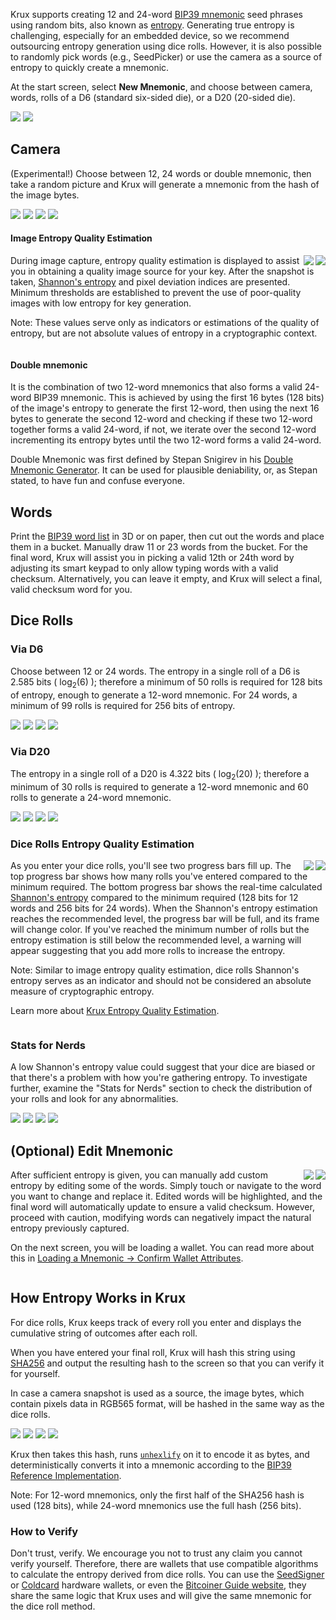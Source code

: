 Krux supports creating 12 and 24-word [BIP39 mnemonic](https://github.com/bitcoin/bips/blob/master/bip-0039.mediawiki) seed phrases using random bits, also known as [entropy](https://en.wikipedia.org/wiki/Entropy_(computing)). Generating true entropy is challenging, especially for an embedded device, so we recommend outsourcing entropy generation using dice rolls. However, it is also possible to randomly pick words (e.g., SeedPicker) or use the camera as a source of entropy to quickly create a mnemonic.

At the start screen, select **New Mnemonic**, and choose between camera, words, rolls of a D6 (standard six-sided die), or a D20 (20-sided die).

<img src="../../../img/maixpy_amigo/new-mnemonic-options-300.png" class="amigo">
<img src="../../../img/maixpy_m5stickv/new-mnemonic-options-250.png" class="m5stickv">

## Camera
(Experimental!) Choose between 12, 24 words or double mnemonic, then take a random picture and Krux will generate a mnemonic from the hash of the image bytes.

<img src="../../../img/maixpy_amigo/new-mnemonic-via-snapshot-prompt-300.png" class="amigo">
<img src="../../../img/maixpy_amigo/new-mnemonic-via-snapshot-capturing-300.png" class="amigo">
<img src="../../../img/maixpy_m5stickv/new-mnemonic-via-snapshot-prompt-250.png" class="m5stickv">
<img src="../../../img/maixpy_m5stickv/new-mnemonic-via-snapshot-capturing-250.png" class="m5stickv">

#### Image Entropy Quality Estimation
<img src="../../../img/maixpy_m5stickv/new-mnemonic-via-snapshot-entropy-estimation-250.png" align="right" class="m5stickv">
<img src="../../../img/maixpy_amigo/new-mnemonic-via-snapshot-entropy-estimation-300.png" align="right" class="amigo">

During image capture, entropy quality estimation is displayed to assist you in obtaining a quality image source for your key. After the snapshot is taken, [Shannon's entropy](https://en.wikipedia.org/wiki/Entropy_(information_theory)) and pixel deviation indices are presented. Minimum thresholds are established to prevent the use of poor-quality images with low entropy for key generation.

Note: These values ​​serve only as indicators or estimations of the quality of entropy, but are not absolute values ​​of entropy in a cryptographic context.

<div style="clear: both"></div>

#### Double mnemonic
It is the combination of two 12-word mnemonics that also forms a valid 24-word BIP39 mnemonic. This is achieved by using the first 16 bytes (128 bits) of the image's entropy to generate the first 12-word, then using the next 16 bytes to generate the second 12-word and checking if these two 12-word together forms a valid 24-word, if not, we iterate over the second 12-word incrementing its entropy bytes until the two 12-word forms a valid 24-word.

Double Mnemonic was first defined by Stepan Snigirev in his [Double Mnemonic Generator](https://stepansnigirev.github.io/seed-tools/double_mnemonic.html). It can be used for plausible deniability, or, as Stepan stated, to have fun and confuse everyone.

## Words
Print the [BIP39 word list](https://github.com/bitcoin/bips/blob/master/bip-0039/english.txt) in 3D or on paper, then cut out the words and place them in a bucket. Manually draw 11 or 23 words from the bucket.
For the final word, Krux will assist you in picking a valid 12th or 24th word by adjusting its smart keypad to only allow typing words with a valid checksum. Alternatively, you can leave it empty, and Krux will select a final, valid checksum word for you.

## Dice Rolls
### Via D6
Choose between 12 or 24 words. The entropy in a single roll of a D6 is 2.585 bits ( log<sub>2</sub>(6) ); therefore a minimum of 50 rolls is required for 128 bits of entropy, enough to generate a 12-word mnemonic. For 24 words, a minimum of 99 rolls is required for 256 bits of entropy.

<img src="../../../img/maixpy_amigo/new-mnemonic-via-d6-roll-1-300.png" class="amigo">
<img src="../../../img/maixpy_amigo/new-mnemonic-via-d6-last-n-rolls-300.png" class="amigo">
<img src="../../../img/maixpy_m5stickv/new-mnemonic-via-d6-roll-1-250.png" class="m5stickv">
<img src="../../../img/maixpy_m5stickv/new-mnemonic-via-d6-last-n-rolls-250.png" class="m5stickv">

### Via D20
The entropy in a single roll of a D20 is 4.322 bits ( log<sub>2</sub>(20) ); therefore a minimum of 30 rolls is required to generate a 12-word mnemonic and 60 rolls to generate a 24-word mnemonic.

<img src="../../../img/maixpy_amigo/new-mnemonic-via-d20-roll-1-300.png" class="amigo">
<img src="../../../img/maixpy_amigo/new-mnemonic-via-d20-last-n-rolls-300.png" class="amigo">
<img src="../../../img/maixpy_m5stickv/new-mnemonic-via-d20-roll-1-250.png" class="m5stickv">
<img src="../../../img/maixpy_m5stickv/new-mnemonic-via-d20-last-n-rolls-250.png" class="m5stickv">

### Dice Rolls Entropy Quality Estimation
<img src="../../../img/maixpy_m5stickv/new-mnemonic-via-d6-roll-string-250.png" align="right" class="m5stickv">
<img src="../../../img/maixpy_amigo/new-mnemonic-via-d6-roll-string-300.png" align="right" class="amigo">

As you enter your dice rolls, you'll see two progress bars fill up. The top progress bar shows how many rolls you've entered compared to the minimum required. The bottom progress bar shows the real-time calculated [Shannon's entropy](https://en.wikipedia.org/wiki/Entropy_(information_theory)) compared to the minimum required (128 bits for 12 words and 256 bits for 24 words). When the Shannon's entropy estimation reaches the recommended level, the progress bar will be full, and its frame will change color. If you've reached the minimum number of rolls but the entropy estimation is still below the recommended level, a warning will appear suggesting that you add more rolls to increase the entropy.

Note: Similar to image entropy quality estimation, dice rolls Shannon's entropy serves as an indicator and should not be considered an absolute measure of cryptographic entropy.

Learn more about [Krux Entropy Quality Estimation](../features/entropy.md).

<div style="clear: both"></div>

### Stats for Nerds
A low Shannon's entropy value could suggest that your dice are biased or that there's a problem with how you're gathering entropy. To investigate further, examine the "Stats for Nerds" section to check the distribution of your rolls and look for any abnormalities.

<img src="../../../img/maixpy_amigo/new-mnemonic-via-d6-roll-nerd-stats-300.png" class="amigo">
<img src="../../../img/maixpy_amigo/new-mnemonic-via-d20-roll-nerd-stats-300.png" class="amigo">
<img src="../../../img/maixpy_m5stickv/new-mnemonic-via-d6-roll-nerd-stats-250.png" class="m5stickv">
<img src="../../../img/maixpy_m5stickv/new-mnemonic-via-d20-roll-nerd-stats-250.png" class="m5stickv">


## (Optional) Edit Mnemonic
<img src="../../../img/maixpy_m5stickv/new-mnemonic-edited-250.png" align="right" class="m5stickv">
<img src="../../../img/maixpy_amigo/new-mnemonic-edited-300.png" align="right" class="amigo">

After sufficient entropy is given, you can manually add custom entropy by editing some of the words. Simply touch or navigate to the word you want to change and replace it. Edited words will be highlighted, and the final word will automatically update to ensure a valid checksum. However, proceed with caution, modifying words can negatively impact the natural entropy previously captured.

On the next screen, you will be loading a wallet. You can read more about this in [Loading a Mnemonic -> Confirm Wallet Attributes](./loading-a-mnemonic.md/#confirm-wallet-attributes).

<div style="clear: both"></div>

## How Entropy Works in Krux
For dice rolls, Krux keeps track of every roll you enter and displays the cumulative string of outcomes after each roll. 

When you have entered your final roll, Krux will hash this string using [SHA256](https://en.bitcoin.it/wiki/SHA-256) and output the resulting hash to the screen so that you can verify it for yourself.

In case a camera snapshot is used as a source, the image bytes, which contain pixels data in RGB565 format, will be hashed in the same way as the dice rolls.

<img src="../../../img/maixpy_amigo/new-mnemonic-via-snapshot-sha256-300.png" class="amigo">
<img src="../../../img/maixpy_amigo/new-mnemonic-via-d6-roll-sha256-300.png" class="amigo">
<img src="../../../img/maixpy_m5stickv/new-mnemonic-via-snapshot-sha256-250.png" class="m5stickv">
<img src="../../../img/maixpy_m5stickv/new-mnemonic-via-d6-roll-sha256-250.png" class="m5stickv">

Krux then takes this hash, runs [`unhexlify`](https://docs.python.org/3/library/binascii.html#binascii.unhexlify) on it to encode it as bytes, and deterministically converts it into a mnemonic according to the [BIP39 Reference Implementation](https://github.com/trezor/python-mnemonic/blob/6b7ebdb3624bbcae1a7b3c5485427a5587795120/src/mnemonic/mnemonic.py#L189-L207).

Note: For 12-word mnemonics, only the first half of the SHA256 hash is used (128 bits), while 24-word mnemonics use the full hash (256 bits).

### How to Verify
Don't trust, verify. We encourage you not to trust any claim you cannot verify yourself. Therefore, there are wallets that use compatible algorithms to calculate the entropy derived from dice rolls. You can use the [SeedSigner](https://seedsigner.com/) or [Coldcard](https://coldcard.com/) hardware wallets, or even the [Bitcoiner Guide website](https://bitcoiner.guide/seed/), they share the same logic that Krux uses and will give the same mnemonic for the dice roll method.
